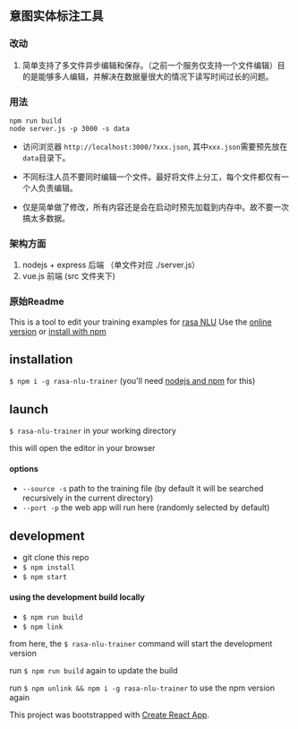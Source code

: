 ## 意图实体标注工具

### 改动

1. 简单支持了多文件异步编辑和保存。（之前一个服务仅支持一个文件编辑）目的是能够多人编辑，并解决在数据量很大的情况下读写时间过长的问题。

### 用法

```shell script
npm run build
node server.js -p 3000 -s data
```

- 访问浏览器 `http://localhost:3000/?xxx.json`, 其中`xxx.json`需要预先放在`data`目录下。

- 不同标注人员不要同时编辑一个文件。最好将文件上分工，每个文件都仅有一个人负责编辑。

- 仅是简单做了修改，所有内容还是会在启动时预先加载到内存中。故不要一次搞太多数据。


### 架构方面

1. nodejs + express 后端 （单文件对应 ./server.js）
2. vue.js 前端 (src 文件夹下)


### 原始Readme


This is a tool to edit your training examples for [rasa NLU](https://github.com/rasahq/rasa_nlu)
Use the [online version](https://rasahq.github.io/rasa-nlu-trainer/) or [install with npm](#installation)

## installation

`$ npm i -g rasa-nlu-trainer` (you'll need [nodejs and npm](https://nodejs.org/) for this)

## launch
`$ rasa-nlu-trainer` in your working directory

this will open the editor in your browser

#### options
- `--source -s` path to the training file (by default it will be searched recursively in the current directory)
- `--port -p` the web app will run here (randomly selected by default)

## development

- git clone this repo
- `$ npm install`
- `$ npm start`

#### using the development build locally

- `$ npm run build`
- `$ npm link`

from here, the `$ rasa-nlu-trainer` command will start the development version

run `$ npm run build` again to update the build

run `$ npm unlink && npm i -g rasa-nlu-trainer` to use the npm version again


This project was bootstrapped with [Create React App](./CRA_README.md).
